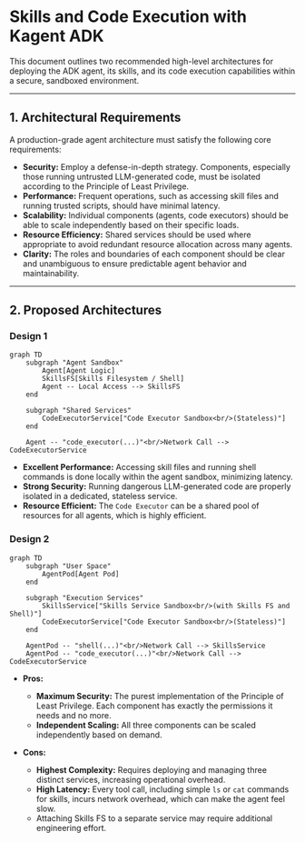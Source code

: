 # Skills and Code Execution with Kagent ADK

This document outlines two recommended high-level architectures for deploying the ADK agent, its skills, and its code execution capabilities within a secure, sandboxed environment.

---

## 1. Architectural Requirements

A production-grade agent architecture must satisfy the following core requirements:

- **Security:** Employ a defense-in-depth strategy. Components, especially those running untrusted LLM-generated code, must be isolated according to the Principle of Least Privilege.
- **Performance:** Frequent operations, such as accessing skill files and running trusted scripts, should have minimal latency.
- **Scalability:** Individual components (agents, code executors) should be able to scale independently based on their specific loads.
- **Resource Efficiency:** Shared services should be used where appropriate to avoid redundant resource allocation across many agents.
- **Clarity:** The roles and boundaries of each component should be clear and unambiguous to ensure predictable agent behavior and maintainability.

---

## 2. Proposed Architectures

### Design 1

```mermaid
graph TD
    subgraph "Agent Sandbox"
        Agent[Agent Logic]
        SkillsFS[Skills Filesystem / Shell]
        Agent -- Local Access --> SkillsFS
    end

    subgraph "Shared Services"
        CodeExecutorService["Code Executor Sandbox<br/>(Stateless)"]
    end

    Agent -- "code_executor(...)"<br/>Network Call --> CodeExecutorService
```

- **Excellent Performance:** Accessing skill files and running shell commands is done locally within the agent sandbox, minimizing latency.
- **Strong Security:** Running dangerous LLM-generated code are properly isolated in a dedicated, stateless service.
- **Resource Efficient:** The `Code Executor` can be a shared pool of resources for all agents, which is highly efficient.

### Design 2

```mermaid
graph TD
    subgraph "User Space"
        AgentPod[Agent Pod]
    end

    subgraph "Execution Services"
        SkillsService["Skills Service Sandbox<br/>(with Skills FS and Shell)"]
        CodeExecutorService["Code Executor Sandbox<br/>(Stateless)"]
    end

    AgentPod -- "shell(...)"<br/>Network Call --> SkillsService
    AgentPod -- "code_executor(...)"<br/>Network Call --> CodeExecutorService
```

- **Pros:**

  - **Maximum Security:** The purest implementation of the Principle of Least Privilege. Each component has exactly the permissions it needs and no more.
  - **Independent Scaling:** All three components can be scaled independently based on demand.

- **Cons:**
  - **Highest Complexity:** Requires deploying and managing three distinct services, increasing operational overhead.
  - **High Latency:** Every tool call, including simple `ls` or `cat` commands for skills, incurs network overhead, which can make the agent feel slow.
  - Attaching Skills FS to a separate service may require additional engineering effort.
